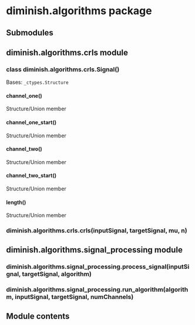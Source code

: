 # diminish.algorithms package

## Submodules

## diminish.algorithms.crls module


### class diminish.algorithms.crls.Signal()
Bases: `_ctypes.Structure`


#### channel_one()
Structure/Union member


#### channel_one_start()
Structure/Union member


#### channel_two()
Structure/Union member


#### channel_two_start()
Structure/Union member


#### length()
Structure/Union member


### diminish.algorithms.crls.crls(inputSignal, targetSignal, mu, n)
## diminish.algorithms.signal_processing module


### diminish.algorithms.signal_processing.process_signal(inputSignal, targetSignal, algorithm)

### diminish.algorithms.signal_processing.run_algorithm(algorithm, inputSignal, targetSignal, numChannels)
## Module contents
